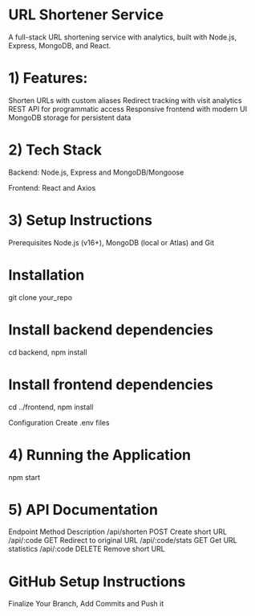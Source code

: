 # URL Shortener Service

A full-stack URL shortening service with analytics, built with Node.js, Express, MongoDB, and React.

# 1) Features:
Shorten URLs with custom aliases
Redirect tracking with visit analytics
REST API for programmatic access
Responsive frontend with modern UI
MongoDB storage for persistent data

# 2) Tech Stack
Backend:
Node.js,
Express and
MongoDB/Mongoose

Frontend:
React and
Axios

# 3) Setup Instructions
Prerequisites
Node.js (v16+),
MongoDB (local or Atlas) and
Git

# Installation
git clone your_repo
# Install backend dependencies
cd backend, 
npm install
# Install frontend dependencies
cd ../frontend, 
npm install

Configuration
Create .env files

# 4) Running the Application
npm start

# 5) API Documentation
Endpoint	     Method	Description
/api/shorten	 POST	Create short URL
/api/:code	     GET	Redirect to original URL
/api/:code/stats GET	Get URL statistics
/api/:code	     DELETE	Remove short URL

# GitHub Setup Instructions
Finalize Your Branch,
Add Commits and
Push it

